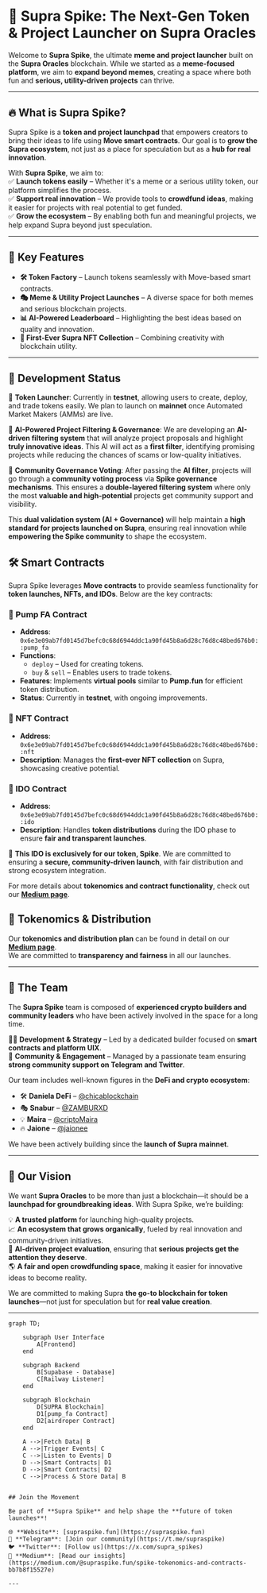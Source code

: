 # 🚀 Supra Spike: The Next-Gen Token & Project Launcher on Supra Oracles  

Welcome to **Supra Spike**, the ultimate **meme and project launcher** built on the **Supra Oracles** blockchain. While we started as a **meme-focused platform**, we aim to **expand beyond memes**, creating a space where both fun and **serious, utility-driven projects** can thrive.  

---

## 🔥 What is Supra Spike?  

Supra Spike is a **token and project launchpad** that empowers creators to bring their ideas to life using **Move smart contracts**. Our goal is to **grow the Supra ecosystem**, not just as a place for speculation but as a **hub for real innovation**.  

With **Supra Spike**, we aim to:  
✅ **Launch tokens easily** – Whether it's a meme or a serious utility token, our platform simplifies the process.  
✅ **Support real innovation** – We provide tools to **crowdfund ideas**, making it easier for projects with real potential to get funded.  
✅ **Grow the ecosystem** – By enabling both fun and meaningful projects, we help expand Supra beyond just speculation.  

---

## 🌟 Key Features  

- **🛠 Token Factory** – Launch tokens seamlessly with Move-based smart contracts.  
- **🎭 Meme & Utility Project Launches** – A diverse space for both memes and serious blockchain projects.  
- **📊 AI-Powered Leaderboard** – Highlighting the best ideas based on quality and innovation.  
- **🎨 First-Ever Supra NFT Collection** – Combining creativity with blockchain utility.  

---

## 📌 Development Status  

🔹 **Token Launcher**: Currently in **testnet**, allowing users to create, deploy, and trade tokens easily. We plan to launch on **mainnet** once Automated Market Makers (AMMs) are live.  

🔹 **AI-Powered Project Filtering & Governance**: We are developing an **AI-driven filtering system** that will analyze project proposals and highlight **truly innovative ideas**. This AI will act as a **first filter**, identifying promising projects while reducing the chances of scams or low-quality initiatives.  

🔹 **Community Governance Voting**: After passing the **AI filter**, projects will go through a **community voting process** via **Spike governance mechanisms**. This ensures a **double-layered filtering system** where only the most **valuable and high-potential** projects get community support and visibility.  

This **dual validation system (AI + Governance)** will help maintain a **high standard for projects launched on Supra**, ensuring real innovation while **empowering the Spike community** to shape the ecosystem.  


## 🛠 Smart Contracts  

Supra Spike leverages **Move contracts** to provide seamless functionality for **token launches, NFTs, and IDOs**. Below are the key contracts:  

### 🔹 Pump FA Contract  

- **Address**: `0x6e3e09ab7fd0145d7befc0c68d6944ddc1a90fd45b8a6d28c76d8c48bed676b0::pump_fa`  
- **Functions**:  
  - `deploy` – Used for creating tokens.  
  - `buy` & `sell` – Enables users to trade tokens.  
- **Features**: Implements **virtual pools** similar to **Pump.fun** for efficient token distribution.  
- **Status**: Currently in **testnet**, with ongoing improvements.  

### 🔹 NFT Contract  

- **Address**: `0x6e3e09ab7fd0145d7befc0c68d6944ddc1a90fd45b8a6d28c76d8c48bed676b0::nft`  
- **Description**: Manages the **first-ever NFT collection** on Supra, showcasing creative potential.  

### 🔹 IDO Contract  

- **Address**: `0x6e3e09ab7fd0145d7befc0c68d6944ddc1a90fd45b8a6d28c76d8c48bed676b0::ido`  
- **Description**: Handles **token distributions** during the IDO phase to ensure **fair and transparent launches**.  

🚀 **This IDO is exclusively for our token, Spike**. We are committed to ensuring a **secure, community-driven launch**, with fair distribution and strong ecosystem integration.  

For more details about **tokenomics and contract functionality**, check out our **[Medium page](https://medium.com/@supraspike.fun/spike-tokenomics-and-contracts-bb7b8f15527e)**.  


## 🔹 Tokenomics & Distribution  

Our **tokenomics and distribution plan** can be found in detail on our **[Medium page](https://medium.com/@supraspike.fun/spike-tokenomics-and-contracts-bb7b8f15527e)**.  
We are committed to **transparency and fairness** in all our launches.  

---

## 👥 The Team  

The **Supra Spike** team is composed of **experienced crypto builders and community leaders** who have been actively involved in the space for a long time.  

👨‍💻 **Development & Strategy** – Led by a dedicated builder focused on **smart contracts and platform UIX**.  
📢 **Community & Engagement** – Managed by a passionate team ensuring **strong community support on Telegram and Twitter**.  

Our team includes well-known figures in the **DeFi and crypto ecosystem**:  

- 🛠 **Daniela DeFi** – [@chicablockchain](https://x.com/chicablockchain)  
- 🎭 **Snabur** – [@ZAMBURXD](https://x.com/ZAMBURXD)  
- 💡 **Maira** – [@criptoMaira](https://x.com/criptoMaira)  
- 🔥 **Jaione** – [@jaionee](https://x.com/jaionee)  

We have been actively building since the **launch of Supra mainnet**.  

---  


## 🎯 Our Vision  

We want **Supra Oracles** to be more than just a blockchain—it should be a **launchpad for groundbreaking ideas**. With Supra Spike, we’re building:  

💡 **A trusted platform** for launching high-quality projects.  
📈 **An ecosystem that grows organically**, fueled by real innovation and community-driven initiatives.  
🤖 **AI-driven project evaluation**, ensuring that **serious projects get the attention they deserve**.  
🌎 **A fair and open crowdfunding space**, making it easier for innovative ideas to become reality.  

We are committed to making Supra **the go-to blockchain for token launches**—not just for speculation but for **real value creation**.  

---

```mermaid
graph TD;
    
    subgraph User Interface
        A[Frontend] 
    end

    subgraph Backend
        B[Supabase - Database] 
        C[Railway Listener]
    end

    subgraph Blockchain
        D[SUPRA Blockchain]
        D1[pump_fa Contract]
        D2[airdroper Contract]
    end

    A -->|Fetch Data| B
    A -->|Trigger Events| C
    C -->|Listen to Events| D
    D -->|Smart Contracts| D1
    D -->|Smart Contracts| D2
    C -->|Process & Store Data| B


## Join the Movement  

Be part of **Supra Spike** and help shape the **future of token launches**!  

🌐 **Website**: [supraspike.fun](https://supraspike.fun)  
💬 **Telegram**: [Join our community](https://t.me/supraspike)  
🐦 **Twitter**: [Follow us](https://x.com/supra_spikes)  
📝 **Medium**: [Read our insights](https://medium.com/@supraspike.fun/spike-tokenomics-and-contracts-bb7b8f15527e)  

---
